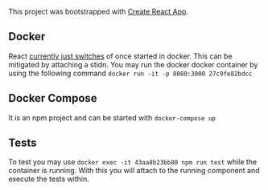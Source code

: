 This project was bootstrapped with [Create React App](https://github.com/facebook/create-react-app).

## Docker
React [currently just switches](https://github.com/facebook/create-react-app/issues/8688) of once started in docker. This can be mitigated by attaching a stidn. You may run the docker docker container by using the following command
`docker run -it -p 8080:3000 27c9fe82bdcc`

## Docker Compose
It is an npm project and can be started with
`docker-compose up`

## Tests
To test you may use `docker exec -it 43aa8b23bb80 npm run test` while the container is running. With this you will attach to the running component and execute the tests within.
